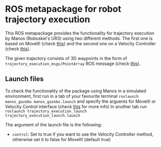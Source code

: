 # ROS metapackage for robot trajectory execution

This ROS metapackage provides the functionality for trajectory execution by Manos (Roboskel's UR3) 
using two different methods. The first one is based on MoveIt! (check [this](https://github.com/Roboskel-Manipulation/trajectory_execution_pkg/tree/master/moveit_trajectory_execution)) and the second one on a Velocity 
Controller (check [this](https://github.com/Roboskel-Manipulation/trajectory_execution_pkg/tree/master/control_trajectory_execution)).

The given trajectory consists of 3D waypoints in the form of `trajectory_execution_msgs/PointArray` ROS
message (check [this](https://github.com/Roboskel-Manipulation/trajectory_execution_pkg/tree/master/trajectory_execution_msgs)).

## Launch files
To check the functionality of the package using Manos in a simulated environment, first run in a tab of
your favourite terminal `roslaunch manos_gazebo manos_gazebo.launch` and specify the arguents for Moveit! or
Velocity Control interface (check [this](https://github.com/Roboskel-Manipulation/manos/tree/devel) for more info)
In another tab run `roslaunch trajectory_execution_launch trajectory_execution_launch.launch`
 
 The argument of the launch file is the following:
 * `control`: Set to true if you want to use the Velocity Controller method, otherwise set it to false
 for MoveIt! (default true)
 
